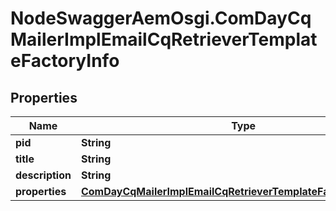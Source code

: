 # NodeSwaggerAemOsgi.ComDayCqMailerImplEmailCqRetrieverTemplateFactoryInfo

## Properties

Name | Type | Description | Notes
------------ | ------------- | ------------- | -------------
**pid** | **String** |  | [optional] 
**title** | **String** |  | [optional] 
**description** | **String** |  | [optional] 
**properties** | [**ComDayCqMailerImplEmailCqRetrieverTemplateFactoryProperties**](ComDayCqMailerImplEmailCqRetrieverTemplateFactoryProperties.md) |  | [optional] 


